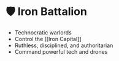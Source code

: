 # 🛡️ Iron Battalion

- Technocratic warlords
- Control the [[Iron Capital]]
- Ruthless, disciplined, and authoritarian
- Command powerful tech and drones